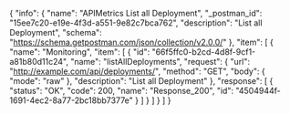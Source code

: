 {
  "info": {
    "name": "APIMetrics List all Deployment",
    "_postman_id": "15ee7c20-e19e-4f3d-a551-9e82c7bca762",
    "description": "List all Deployment",
    "schema": "https://schema.getpostman.com/json/collection/v2.0.0/"
  },
  "item": [
    {
      "name": "Monitoring",
      "item": [
        {
          "id": "66f5ffc0-b2cd-4d8f-9cf1-a81b80d11c24",
          "name": "listAllDeployments",
          "request": {
            "url": "http://example.com/api/deployments/",
            "method": "GET",
            "body": {
              "mode": "raw"
            },
            "description": "List all Deployment"
          },
          "response": [
            {
              "status": "OK",
              "code": 200,
              "name": "Response_200",
              "id": "4504944f-1691-4ec2-8a77-2bc18bb7377e"
            }
          ]
        }
      ]
    }
  ]
}